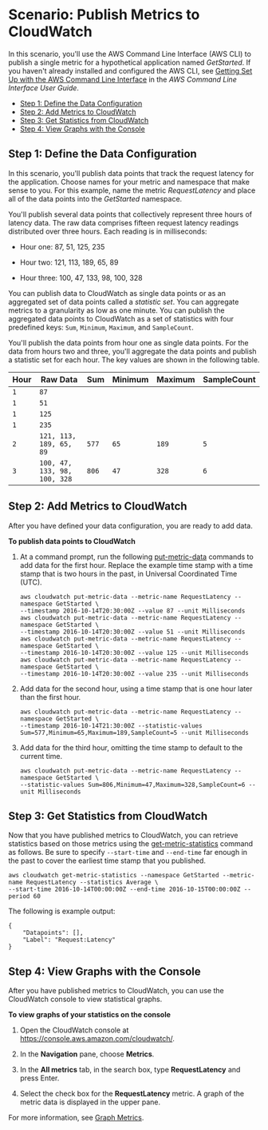 # Scenario: Publish Metrics to CloudWatch<a name="PublishMetrics"></a>

In this scenario, you'll use the AWS Command Line Interface \(AWS CLI\) to publish a single metric for a hypothetical application named *GetStarted*\. If you haven't already installed and configured the AWS CLI, see [Getting Set Up with the AWS Command Line Interface](http://docs.aws.amazon.com/cli/latest/userguide/cli-chap-getting-set-up.html) in the *AWS Command Line Interface User Guide*\.


+ [Step 1: Define the Data Configuration](#define-data-domain)
+ [Step 2: Add Metrics to CloudWatch](#add-metrics-to-scenario)
+ [Step 3: Get Statistics from CloudWatch](#GetStatistics)
+ [Step 4: View Graphs with the Console](#ViewGraphs)

## Step 1: Define the Data Configuration<a name="define-data-domain"></a>

In this scenario, you'll publish data points that track the request latency for the application\. Choose names for your metric and namespace that make sense to you\. For this example, name the metric *RequestLatency* and place all of the data points into the *GetStarted* namespace\. 

You'll publish several data points that collectively represent three hours of latency data\. The raw data comprises fifteen request latency readings distributed over three hours\. Each reading is in milliseconds: 

+ Hour one: 87, 51, 125, 235

+ Hour two: 121, 113, 189, 65, 89

+ Hour three: 100, 47, 133, 98, 100, 328

You can publish data to CloudWatch as single data points or as an aggregated set of data points called a *statistic set*\. You can aggregate metrics to a granularity as low as one minute\. You can publish the aggregated data points to CloudWatch as a set of statistics with four predefined keys: `Sum`, `Minimum`, `Maximum`, and `SampleCount`\.

You'll publish the data points from hour one as single data points\. For the data from hours two and three, you'll aggregate the data points and publish a statistic set for each hour\. The key values are shown in the following table\.


| Hour | Raw Data | Sum | Minimum | Maximum | SampleCount | 
| --- | --- | --- | --- | --- | --- | 
| `1` | `87` |  |  |  |  | 
| `1` | `51` |  |  |  |  | 
| `1` | `125` |  |  |  |  | 
| `1` | `235` |  |  |  |  | 
| `2` | `121, 113, 189, 65, 89` | `577` | `65` | `189` | `5` | 
| `3` | `100, 47, 133, 98, 100, 328` | `806` | `47` | `328` | `6` | 

## Step 2: Add Metrics to CloudWatch<a name="add-metrics-to-scenario"></a>

After you have defined your data configuration, you are ready to add data\.

**To publish data points to CloudWatch**

1. At a command prompt, run the following [put\-metric\-data](http://docs.aws.amazon.com/cli/latest/reference/cloudwatch/put-metric-data.html) commands to add data for the first hour\. Replace the example time stamp with a time stamp that is two hours in the past, in Universal Coordinated Time \(UTC\)\.

   ```
   aws cloudwatch put-metric-data --metric-name RequestLatency --namespace GetStarted \
   --timestamp 2016-10-14T20:30:00Z --value 87 --unit Milliseconds
   aws cloudwatch put-metric-data --metric-name RequestLatency --namespace GetStarted \
   --timestamp 2016-10-14T20:30:00Z --value 51 --unit Milliseconds
   aws cloudwatch put-metric-data --metric-name RequestLatency --namespace GetStarted \
   --timestamp 2016-10-14T20:30:00Z --value 125 --unit Milliseconds
   aws cloudwatch put-metric-data --metric-name RequestLatency --namespace GetStarted \
   --timestamp 2016-10-14T20:30:00Z --value 235 --unit Milliseconds
   ```

1. Add data for the second hour, using a time stamp that is one hour later than the first hour\.

   ```
   aws cloudwatch put-metric-data --metric-name RequestLatency --namespace GetStarted \
   --timestamp 2016-10-14T21:30:00Z --statistic-values Sum=577,Minimum=65,Maximum=189,SampleCount=5 --unit Milliseconds
   ```

1. Add data for the third hour, omitting the time stamp to default to the current time\. 

   ```
   aws cloudwatch put-metric-data --metric-name RequestLatency --namespace GetStarted \
   --statistic-values Sum=806,Minimum=47,Maximum=328,SampleCount=6 --unit Milliseconds
   ```

## Step 3: Get Statistics from CloudWatch<a name="GetStatistics"></a>

Now that you have published metrics to CloudWatch, you can retrieve statistics based on those metrics using the [get\-metric\-statistics](http://docs.aws.amazon.com/cli/latest/reference/cloudwatch/get-metric-statistics.html) command as follows\. Be sure to specify `--start-time` and `--end-time` far enough in the past to cover the earliest time stamp that you published\.

```
aws cloudwatch get-metric-statistics --namespace GetStarted --metric-name RequestLatency --statistics Average \
--start-time 2016-10-14T00:00:00Z --end-time 2016-10-15T00:00:00Z --period 60
```

The following is example output:

```
{
	"Datapoints": [],
	"Label": "Request:Latency"
}
```

## Step 4: View Graphs with the Console<a name="ViewGraphs"></a>

After you have published metrics to CloudWatch, you can use the CloudWatch console to view statistical graphs\.

**To view graphs of your statistics on the console**

1. Open the CloudWatch console at [https://console\.aws\.amazon\.com/cloudwatch/](https://console.aws.amazon.com/cloudwatch/)\.

1. In the **Navigation** pane, choose **Metrics**\.

1. In the **All metrics** tab, in the search box, type **RequestLatency** and press Enter\.

1. Select the check box for the **RequestLatency** metric\. A graph of the metric data is displayed in the upper pane\.

For more information, see [Graph Metrics](graph_metrics.md)\.